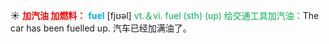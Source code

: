 ☀ <font color="red">**加汽油 加燃料：**</font>
<font color="sky blue">**fuel**</font> [fjʊəl] 
<font color="#00b050">vt.＆vi. fuel (sth) (up) 给交通工具加汽油：</font>The car has been fuelled up. 汽车已经加满油了。
